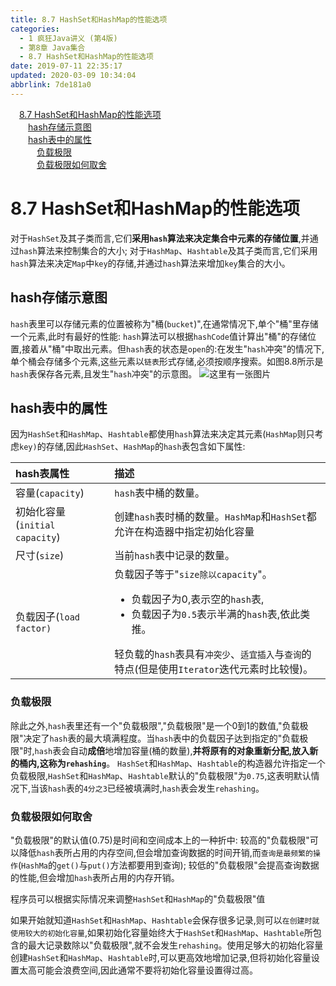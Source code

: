 ```yaml
---
title: 8.7 HashSet和HashMap的性能选项
categories: 
  - 1 疯狂Java讲义 (第4版)
  - 第8章 Java集合
  - 8.7 HashSet和HashMap的性能选项
date: 2019-07-11 22:35:17
updated: 2020-03-09 10:34:04
abbrlink: 7de181a0
---
```

<div id='my_toc'><a href="/JavaReadingNotes/7de181a0/#8-7-HashSet和HashMap的性能选项" class="header_1">8.7 HashSet和HashMap的性能选项</a>&nbsp;<br><a href="/JavaReadingNotes/7de181a0/#hash存储示意图" class="header_2">hash存储示意图</a>&nbsp;<br><a href="/JavaReadingNotes/7de181a0/#hash表中的属性" class="header_2">hash表中的属性</a>&nbsp;<br><a href="/JavaReadingNotes/7de181a0/#负载极限" class="header_3">负载极限</a>&nbsp;<br><a href="/JavaReadingNotes/7de181a0/#负载极限如何取舍" class="header_3">负载极限如何取舍</a>&nbsp;<br></div>
<style>.header_1{margin-left: 1em;}.header_2{margin-left: 2em;}.header_3{margin-left: 3em;}.header_4{margin-left: 4em;}.header_5{margin-left: 5em;}.header_6{margin-left: 6em;}</style>
<!--more-->
<script>if (navigator.platform.search('arm')==-1){document.getElementById('my_toc').style.display = 'none';}var e,p = document.getElementsByTagName('p');while (p.length>0) {e = p[0];e.parentElement.removeChild(e);}</script>

<!--end-->
# 8.7 HashSet和HashMap的性能选项
对于`HashSet`及其子类而言,它们**采用`hash`算法来决定集合中元素的存储位置**,并通过`hash`算法来控制集合的大小;
对于`HashMap`、`Hashtable`及其子类而言,它们采用`hash`算法来决定`Map`中`key`的存储,并通过`hash`算法来增加`key`集合的大小。
## hash存储示意图
`hash`表里可以存储元素的位置被称为"桶(`bucket`)",在通常情况下,单个"桶"里存储一个元素,此时有最好的性能:
`hash`算法可以根据`hashCode`值计算出"桶"的存储位置,接着从"桶"中取出元素。但`hash`表的状态是`open`的:在发生"`hash`冲突"的情况下,单个桶会存储多个元素,这些元素以`链表`形式存储,必须按顺序搜索。如图8.8所示是`hash`表保存各元素,且发生"`hash`冲突"的示意图。
![这里有一张图片](https://image-1257720033.cos.ap-shanghai.myqcloud.com/blog/readbooknote/fangkuangJavaJiangYi3/8/6.png)
## hash表中的属性
因为`HashSet`和`HashMap`、`Hashtable`都使用`hash`算法来决定其元素(`HashMap`则只考虑`key)`的存储,因此`HashSet`、`HashMap`的`hash`表包含如下属性:

|hash表属性|描述|
|:---|:---|
|容量(`capacity`)|`hash`表中桶的数量。|
|初始化容量(`initial capacity`)|创建`hash`表时桶的数量。`HashMap`和`HashSet`都允许在构造器中指定初始化容量|
|尺寸(`size`)|当前`hash`表中记录的数量。|
| 负载因子(`load factor)`|负载因子等于"`size除以capacity`"。<ul><li>负载因子为0,表示空的`hash`表,</li><li>负载因子为`0.5`表示半满的`hash`表,依此类推。</li></ul>轻负载的`hash`表具有`冲突少`、`适宜插入`与`查询`的特点(但是使用`Iterator`迭代元素时比较慢)。|

### 负载极限
除此之外,`hash`表里还有一个"负载极限","负载极限"是一个0到1的数值,"负载极限"决定了`hash`表的最大填满程度。当`hash`表中的负载因子达到指定的"负载极限"时,`hash`表会自动**成倍**地增加容量(桶的数量),**并将原有的对象重新分配,放入新的桶内,这称为`rehashing`**。
`HashSet`和`HashMap`、`Hashtable`的构造器允许指定一个负载极限,`HashSet`和`HashMap`、`Hashtable`默认的"负载极限"为`0.75`,这表明默认情况下,当该`hash`表的`4分之3`已经被填满时,`hash`表会发生`rehashing`。
### 负载极限如何取舍
"负载极限"的默认值(0.75)是时间和空间成本上的一种折中:
较高的"负载极限"可以降低`hash`表所占用的内存空间,但会增加查询数据的时间开销,而`查询是最频繁的操作`(`HashMa`的`get()`与`put()`方法都要用到查询);
较低的"负载极限"会提高查询数据的性能,但会增加`hash`表所占用的内存开销。

程序员可以根据实际情况来调整`HashSet`和`HashMap`的"负载极限"值

如果开始就知道`HashSet`和`HashMap`、`Hashtable`会保存很多记录,则可以`在创建时就使用较大的初始化容量`,如果初始化容量始终大于`HashSet`和`HashMap`、`Hashtable`所包含的最大记录数除以"负载极限",就不会发生`rehashing`。使用足够大的初始化容量创建`HashSet`和`HashMap`、`Hashtable`时,可以更高效地增加记录,但将初始化容量设置太高可能会浪费空间,因此通常不要将初始化容量设置得过高。


